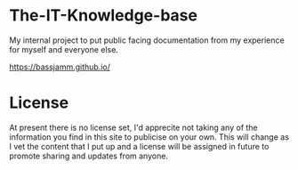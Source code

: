 # The-IT-Knowledge-base
My internal project to put public facing documentation from my experience for myself and everyone else.

https://bassjamm.github.io/

# License
At present there is no license set, I'd apprecite not taking any of the information you find in this site to publicise on your own. This will change as I vet the content that I put up and a license will be assigned in future to promote sharing and updates from anyone.
